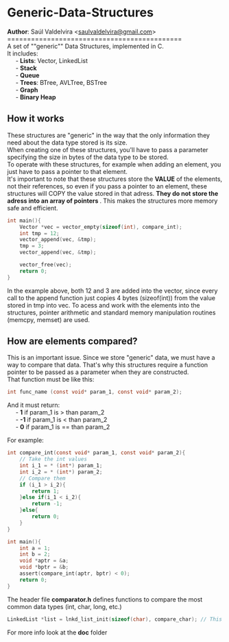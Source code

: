 # Generic-Data-Structures
**Author**: Saúl Valdelvira <<saulvaldelvira@gmail.com>> <br>
 ============================================ <br>
A set of ""generic"" Data Structures, implemented in C. <br>
It includes: <br>
&nbsp;&nbsp;&nbsp;&nbsp; - **Lists**: Vector, LinkedList <br>
&nbsp;&nbsp;&nbsp;&nbsp; - **Stack** <br>
&nbsp;&nbsp;&nbsp;&nbsp; - **Queue** <br>
&nbsp;&nbsp;&nbsp;&nbsp; - **Trees**: BTree, AVLTree, BSTree <br>
&nbsp;&nbsp;&nbsp;&nbsp; - **Graph** <br>
&nbsp;&nbsp;&nbsp;&nbsp; - **Binary Heap** <br>




## How it works
These structures are "generic" in the way that the only information they need about the data type stored is its size. <br>
When creating one of these structures, you'll have to pass a parameter specifying the size in bytes of the data type to be stored. <br> 
To operate with these structures, for example when adding an element, you just have to pass a pointer to that element. <br>
It's important to note that these structures store the **VALUE** of the elements, not their references, so even if you pass a pointer to an element, these structures will COPY the value stored in that adress. <b> They do not store the adress into an array of pointers </b>. This makes the structures more memory safe and efficient.

```c
int main(){
    Vector *vec = vector_empty(sizeof(int), compare_int);
    int tmp = 12;
    vector_append(vec, &tmp);
    tmp = 3;
    vector_append(vec, &tmp);

    vector_free(vec);
    return 0;
}
```

In the example above, both 12 and 3 are added into the vector, since every call to the append function just copies 4 bytes (sizeof(int)) from the value stored in tmp into vec. To acess and work with the elements into the structures, pointer arithmetic and standard memory manipulation routines (memcpy, memset) are used.

## How are elements compared?
This is an important issue. Since we store "generic" data, we must have a way to compare that data.
That's why this structures require a function pointer to be passed as a parameter when they are constructed.<br>
That function must be like this:<br>
```c
int func_name (const void* param_1, const void* param_2);
```
And it must return: <br>
&nbsp;&nbsp;&nbsp;&nbsp; - **1**  if param_1 is > than param_2 <br>
&nbsp;&nbsp;&nbsp;&nbsp; - **-1** if param_1 is < than param_2 <br>
&nbsp;&nbsp;&nbsp;&nbsp; - **0**  if param_1 is == than param_2 <br>
  
For example:<br>
```c
int compare_int(const void* param_1, const void* param_2){
    // Take the int values
    int i_1 = * (int*) param_1;
    int i_2 = * (int*) param_2;
    // Compare them
    if (i_1 > i_2){
        return 1;
    }else if(i_1 < i_2){
        return -1;
    }else{
        return 0;
    }
}

int main(){
    int a = 1;
    int b = 2;
    void *aptr = &a;
    void *bptr = &b;
    assert(compare_int(aptr, bptr) < 0);
    return 0;
}
```
The header file **comparator.h** defines functions to compare the most common data types (int, char, long, etc.)

```c
LinkedList *list = lnkd_list_init(sizeof(char), compare_char); // This list stores chars
```
For more info look at the **doc** folder
